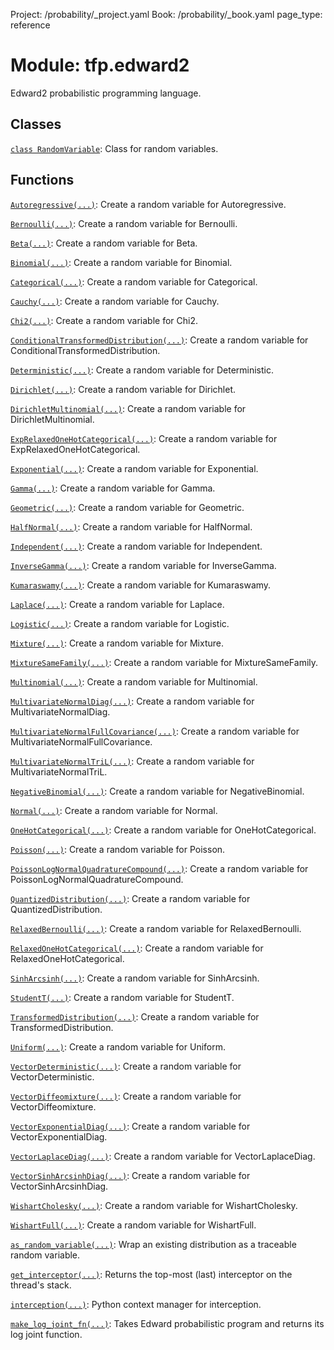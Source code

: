 Project: /probability/_project.yaml
Book: /probability/_book.yaml
page_type: reference
<div itemscope itemtype="http://developers.google.com/ReferenceObject">
<meta itemprop="name" content="tfp.edward2" />
</div>

# Module: tfp.edward2

Edward2 probabilistic programming language.

## Classes

[`class RandomVariable`](../tfp/edward2/RandomVariable.md): Class for random variables.

## Functions

[`Autoregressive(...)`](../tfp/edward2/Autoregressive.md): Create a random variable for Autoregressive.

[`Bernoulli(...)`](../tfp/edward2/Bernoulli.md): Create a random variable for Bernoulli.

[`Beta(...)`](../tfp/edward2/Beta.md): Create a random variable for Beta.

[`Binomial(...)`](../tfp/edward2/Binomial.md): Create a random variable for Binomial.

[`Categorical(...)`](../tfp/edward2/Categorical.md): Create a random variable for Categorical.

[`Cauchy(...)`](../tfp/edward2/Cauchy.md): Create a random variable for Cauchy.

[`Chi2(...)`](../tfp/edward2/Chi2.md): Create a random variable for Chi2.

[`ConditionalTransformedDistribution(...)`](../tfp/edward2/ConditionalTransformedDistribution.md): Create a random variable for ConditionalTransformedDistribution.

[`Deterministic(...)`](../tfp/edward2/Deterministic.md): Create a random variable for Deterministic.

[`Dirichlet(...)`](../tfp/edward2/Dirichlet.md): Create a random variable for Dirichlet.

[`DirichletMultinomial(...)`](../tfp/edward2/DirichletMultinomial.md): Create a random variable for DirichletMultinomial.

[`ExpRelaxedOneHotCategorical(...)`](../tfp/edward2/ExpRelaxedOneHotCategorical.md): Create a random variable for ExpRelaxedOneHotCategorical.

[`Exponential(...)`](../tfp/edward2/Exponential.md): Create a random variable for Exponential.

[`Gamma(...)`](../tfp/edward2/Gamma.md): Create a random variable for Gamma.

[`Geometric(...)`](../tfp/edward2/Geometric.md): Create a random variable for Geometric.

[`HalfNormal(...)`](../tfp/edward2/HalfNormal.md): Create a random variable for HalfNormal.

[`Independent(...)`](../tfp/edward2/Independent.md): Create a random variable for Independent.

[`InverseGamma(...)`](../tfp/edward2/InverseGamma.md): Create a random variable for InverseGamma.

[`Kumaraswamy(...)`](../tfp/edward2/Kumaraswamy.md): Create a random variable for Kumaraswamy.

[`Laplace(...)`](../tfp/edward2/Laplace.md): Create a random variable for Laplace.

[`Logistic(...)`](../tfp/edward2/Logistic.md): Create a random variable for Logistic.

[`Mixture(...)`](../tfp/edward2/Mixture.md): Create a random variable for Mixture.

[`MixtureSameFamily(...)`](../tfp/edward2/MixtureSameFamily.md): Create a random variable for MixtureSameFamily.

[`Multinomial(...)`](../tfp/edward2/Multinomial.md): Create a random variable for Multinomial.

[`MultivariateNormalDiag(...)`](../tfp/edward2/MultivariateNormalDiag.md): Create a random variable for MultivariateNormalDiag.

[`MultivariateNormalFullCovariance(...)`](../tfp/edward2/MultivariateNormalFullCovariance.md): Create a random variable for MultivariateNormalFullCovariance.

[`MultivariateNormalTriL(...)`](../tfp/edward2/MultivariateNormalTriL.md): Create a random variable for MultivariateNormalTriL.

[`NegativeBinomial(...)`](../tfp/edward2/NegativeBinomial.md): Create a random variable for NegativeBinomial.

[`Normal(...)`](../tfp/edward2/Normal.md): Create a random variable for Normal.

[`OneHotCategorical(...)`](../tfp/edward2/OneHotCategorical.md): Create a random variable for OneHotCategorical.

[`Poisson(...)`](../tfp/edward2/Poisson.md): Create a random variable for Poisson.

[`PoissonLogNormalQuadratureCompound(...)`](../tfp/edward2/PoissonLogNormalQuadratureCompound.md): Create a random variable for PoissonLogNormalQuadratureCompound.

[`QuantizedDistribution(...)`](../tfp/edward2/QuantizedDistribution.md): Create a random variable for QuantizedDistribution.

[`RelaxedBernoulli(...)`](../tfp/edward2/RelaxedBernoulli.md): Create a random variable for RelaxedBernoulli.

[`RelaxedOneHotCategorical(...)`](../tfp/edward2/RelaxedOneHotCategorical.md): Create a random variable for RelaxedOneHotCategorical.

[`SinhArcsinh(...)`](../tfp/edward2/SinhArcsinh.md): Create a random variable for SinhArcsinh.

[`StudentT(...)`](../tfp/edward2/StudentT.md): Create a random variable for StudentT.

[`TransformedDistribution(...)`](../tfp/edward2/TransformedDistribution.md): Create a random variable for TransformedDistribution.

[`Uniform(...)`](../tfp/edward2/Uniform.md): Create a random variable for Uniform.

[`VectorDeterministic(...)`](../tfp/edward2/VectorDeterministic.md): Create a random variable for VectorDeterministic.

[`VectorDiffeomixture(...)`](../tfp/edward2/VectorDiffeomixture.md): Create a random variable for VectorDiffeomixture.

[`VectorExponentialDiag(...)`](../tfp/edward2/VectorExponentialDiag.md): Create a random variable for VectorExponentialDiag.

[`VectorLaplaceDiag(...)`](../tfp/edward2/VectorLaplaceDiag.md): Create a random variable for VectorLaplaceDiag.

[`VectorSinhArcsinhDiag(...)`](../tfp/edward2/VectorSinhArcsinhDiag.md): Create a random variable for VectorSinhArcsinhDiag.

[`WishartCholesky(...)`](../tfp/edward2/WishartCholesky.md): Create a random variable for WishartCholesky.

[`WishartFull(...)`](../tfp/edward2/WishartFull.md): Create a random variable for WishartFull.

[`as_random_variable(...)`](../tfp/edward2/as_random_variable.md): Wrap an existing distribution as a traceable random variable.

[`get_interceptor(...)`](../tfp/edward2/get_interceptor.md): Returns the top-most (last) interceptor on the thread's stack.

[`interception(...)`](../tfp/edward2/interception.md): Python context manager for interception.

[`make_log_joint_fn(...)`](../tfp/edward2/make_log_joint_fn.md): Takes Edward probabilistic program and returns its log joint function.

